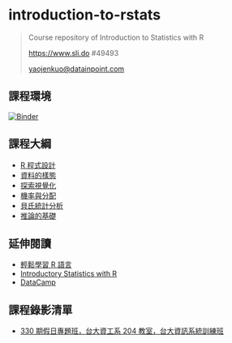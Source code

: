 # introduction-to-rstats

> Course repository of Introduction to Statistics with R
>
> https://www.sli.do #49493
>
> yaojenkuo@datainpoint.com

## 課程環境

[![Binder](https://mybinder.org/badge_logo.svg)](https://mybinder.org/v2/gh/yaojenkuo/introduction-to-rstats/master)

## 課程大綱

- [R 程式設計](01-essential-r-programming.html)
- [資料的樣態](02-data-in-stats.html)
- [探索視覺化](03-exploring-data-in-stats.html)
- [機率與分配]()
- [貝氏統計分析]()
- [推論的基礎]()

## 延伸閱讀

- [輕鬆學習 R 語言](https://www.datainpoint.com/r-essentials/)
- [Introductory Statistics with R](https://www.amazon.com/Introductory-Statistics-R-Computing/dp/0387790535)
- [DataCamp](https://www.datacamp.com/search?q=R&tap_a=5644-dce66f&tap_s=194899-1fb421&utm_medium=affiliate&utm_source=tonykuo)


## 課程錄影清單

- [330 期假日專題班，台大資工系 204 教室，台大資訊系統訓練班]()